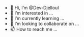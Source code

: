- 👋 Hi, I’m @Dev-Djelloul
- 👀 I’m interested in ...
- 🌱 I’m currently learning ...
- 💞️ I’m looking to collaborate on ...
- 📫 How to reach me ...

<!---
Dev-Djelloul/Dev-Djelloul is a ✨ special ✨ repository because its `README.md` (this file) appears on your GitHub profile.
You can click the Preview link to take a look at your changes.
--->
